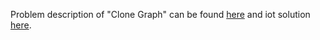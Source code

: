 Problem description of "Clone Graph" can be found [here](https://leetcode.com/problems/clone-graph/) and iot solution [here](https://github.com/aurimas13/Solutions-To-Problems/blob/main/LeetCode/Python%20Solutions/Clone%20Graph/clone.py).